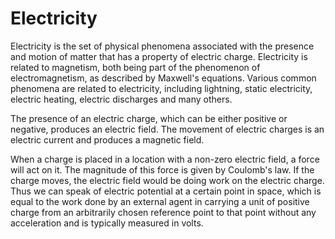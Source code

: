 # Electricity
Electricity is the set of physical phenomena associated with the presence and motion of matter that has a property of electric charge. Electricity is related to magnetism, both being part of the phenomenon of electromagnetism, as described by Maxwell's equations. Various common phenomena are related to electricity, including lightning, static electricity, electric heating, electric discharges and many others.

The presence of an electric charge, which can be either positive or negative, produces an electric field. The movement of electric charges is an electric current and produces a magnetic field.

When a charge is placed in a location with a non-zero electric field, a force will act on it. The magnitude of this force is given by Coulomb's law. If the charge moves, the electric field would be doing work on the electric charge. Thus we can speak of electric potential at a certain point in space, which is equal to the work done by an external agent in carrying a unit of positive charge from an arbitrarily chosen reference point to that point without any acceleration and is typically measured in volts.
